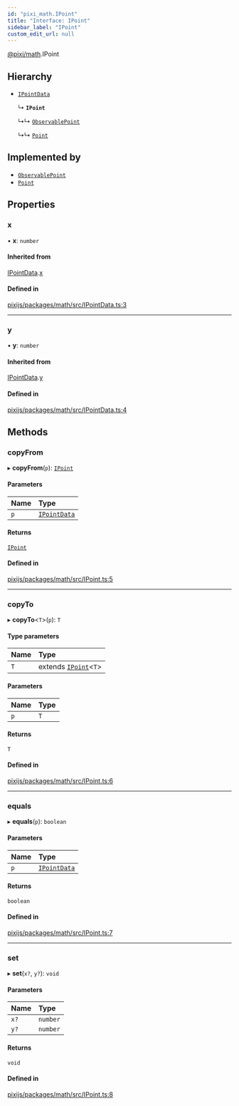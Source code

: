 ```yaml
---
id: "pixi_math.IPoint"
title: "Interface: IPoint"
sidebar_label: "IPoint"
custom_edit_url: null
---
```


[@pixi/math](../modules/pixi_math.md).IPoint

## Hierarchy

- [`IPointData`](pixi_math.IPointData.md)

  ↳ **`IPoint`**

  ↳↳ [`ObservablePoint`](../classes/pixi_math.ObservablePoint.md)

  ↳↳ [`Point`](../classes/pixi_math.Point.md)

## Implemented by

- [`ObservablePoint`](../classes/pixi_math.ObservablePoint.md)
- [`Point`](../classes/pixi_math.Point.md)

## Properties

### x

• **x**: `number`

#### Inherited from

[IPointData](pixi_math.IPointData.md).[x](pixi_math.IPointData.md#x)

#### Defined in

[pixijs/packages/math/src/IPointData.ts:3](https://github.com/pixijs/pixijs/blob/2194fe5c5/packages/math/src/IPointData.ts#L3)

___

### y

• **y**: `number`

#### Inherited from

[IPointData](pixi_math.IPointData.md).[y](pixi_math.IPointData.md#y)

#### Defined in

[pixijs/packages/math/src/IPointData.ts:4](https://github.com/pixijs/pixijs/blob/2194fe5c5/packages/math/src/IPointData.ts#L4)

## Methods

### copyFrom

▸ **copyFrom**(`p`): [`IPoint`](pixi_math.IPoint.md)

#### Parameters

| Name | Type |
| :------ | :------ |
| `p` | [`IPointData`](pixi_math.IPointData.md) |

#### Returns

[`IPoint`](pixi_math.IPoint.md)

#### Defined in

[pixijs/packages/math/src/IPoint.ts:5](https://github.com/pixijs/pixijs/blob/2194fe5c5/packages/math/src/IPoint.ts#L5)

___

### copyTo

▸ **copyTo**<`T`\>(`p`): `T`

#### Type parameters

| Name | Type |
| :------ | :------ |
| `T` | extends [`IPoint`](pixi_math.IPoint.md)<`T`\> |

#### Parameters

| Name | Type |
| :------ | :------ |
| `p` | `T` |

#### Returns

`T`

#### Defined in

[pixijs/packages/math/src/IPoint.ts:6](https://github.com/pixijs/pixijs/blob/2194fe5c5/packages/math/src/IPoint.ts#L6)

___

### equals

▸ **equals**(`p`): `boolean`

#### Parameters

| Name | Type |
| :------ | :------ |
| `p` | [`IPointData`](pixi_math.IPointData.md) |

#### Returns

`boolean`

#### Defined in

[pixijs/packages/math/src/IPoint.ts:7](https://github.com/pixijs/pixijs/blob/2194fe5c5/packages/math/src/IPoint.ts#L7)

___

### set

▸ **set**(`x?`, `y?`): `void`

#### Parameters

| Name | Type |
| :------ | :------ |
| `x?` | `number` |
| `y?` | `number` |

#### Returns

`void`

#### Defined in

[pixijs/packages/math/src/IPoint.ts:8](https://github.com/pixijs/pixijs/blob/2194fe5c5/packages/math/src/IPoint.ts#L8)
